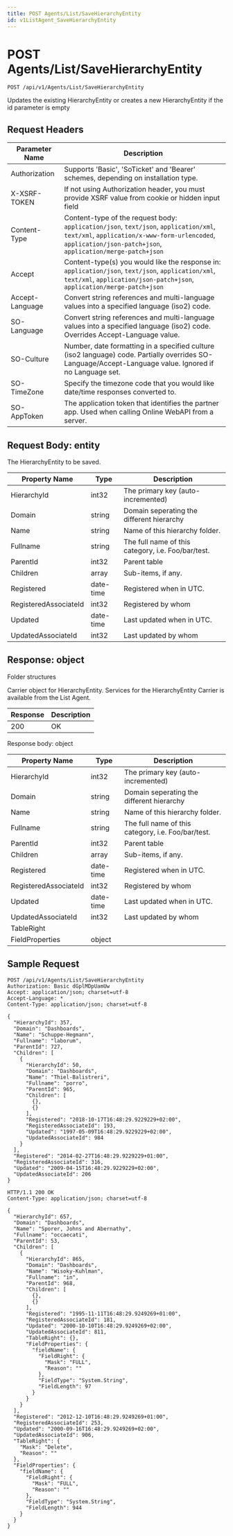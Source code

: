 ```yaml
---
title: POST Agents/List/SaveHierarchyEntity
id: v1ListAgent_SaveHierarchyEntity
---
```


# POST Agents/List/SaveHierarchyEntity

```http
POST /api/v1/Agents/List/SaveHierarchyEntity
```

Updates the existing HierarchyEntity or creates a new HierarchyEntity if the id parameter is empty








## Request Headers

| Parameter Name | Description |
|----------------|-------------|
| Authorization  | Supports 'Basic', 'SoTicket' and 'Bearer' schemes, depending on installation type. |
| X-XSRF-TOKEN   | If not using Authorization header, you must provide XSRF value from cookie or hidden input field |
| Content-Type | Content-type of the request body: `application/json`, `text/json`, `application/xml`, `text/xml`, `application/x-www-form-urlencoded`, `application/json-patch+json`, `application/merge-patch+json` |
| Accept         | Content-type(s) you would like the response in: `application/json`, `text/json`, `application/xml`, `text/xml`, `application/json-patch+json`, `application/merge-patch+json` |
| Accept-Language | Convert string references and multi-language values into a specified language (iso2) code. |
| SO-Language | Convert string references and multi-language values into a specified language (iso2) code. Overrides Accept-Language value. |
| SO-Culture | Number, date formatting in a specified culture (iso2 language) code. Partially overrides SO-Language/Accept-Language value. Ignored if no Language set. |
| SO-TimeZone | Specify the timezone code that you would like date/time responses converted to. |
| SO-AppToken | The application token that identifies the partner app. Used when calling Online WebAPI from a server. |

## Request Body: entity  

The HierarchyEntity to be saved. 

| Property Name | Type |  Description |
|----------------|------|--------------|
| HierarchyId | int32 | The primary key (auto-incremented) |
| Domain | string | Domain seperating the different hierarchy |
| Name | string | Name of this hierarchy folder. |
| Fullname | string | The full name of this category, i.e. Foo/bar/test. |
| ParentId | int32 | Parent table |
| Children | array | Sub-items, if any. |
| Registered | date-time | Registered when  in UTC. |
| RegisteredAssociateId | int32 | Registered by whom |
| Updated | date-time | Last updated when  in UTC. |
| UpdatedAssociateId | int32 | Last updated by whom |


## Response: object

Folder structures



Carrier object for HierarchyEntity.
Services for the HierarchyEntity Carrier is available from the <see cref="T:SuperOffice.CRM.Services.IListAgent">List Agent</see>.

| Response | Description |
|----------------|-------------|
| 200 | OK |

Response body: object

| Property Name | Type |  Description |
|----------------|------|--------------|
| HierarchyId | int32 | The primary key (auto-incremented) |
| Domain | string | Domain seperating the different hierarchy |
| Name | string | Name of this hierarchy folder. |
| Fullname | string | The full name of this category, i.e. Foo/bar/test. |
| ParentId | int32 | Parent table |
| Children | array | Sub-items, if any. |
| Registered | date-time | Registered when  in UTC. |
| RegisteredAssociateId | int32 | Registered by whom |
| Updated | date-time | Last updated when  in UTC. |
| UpdatedAssociateId | int32 | Last updated by whom |
| TableRight |  |  |
| FieldProperties | object |  |

## Sample Request

```http!
POST /api/v1/Agents/List/SaveHierarchyEntity
Authorization: Basic dGplMDpUamUw
Accept: application/json; charset=utf-8
Accept-Language: *
Content-Type: application/json; charset=utf-8

{
  "HierarchyId": 357,
  "Domain": "Dashboards",
  "Name": "Schuppe-Hegmann",
  "Fullname": "laborum",
  "ParentId": 727,
  "Children": [
    {
      "HierarchyId": 50,
      "Domain": "Dashboards",
      "Name": "Thiel-Balistreri",
      "Fullname": "porro",
      "ParentId": 965,
      "Children": [
        {},
        {}
      ],
      "Registered": "2018-10-17T16:48:29.9229229+02:00",
      "RegisteredAssociateId": 193,
      "Updated": "1997-05-09T16:48:29.9229229+02:00",
      "UpdatedAssociateId": 984
    }
  ],
  "Registered": "2014-02-27T16:48:29.9229229+01:00",
  "RegisteredAssociateId": 316,
  "Updated": "2009-04-15T16:48:29.9229229+02:00",
  "UpdatedAssociateId": 206
}
```

```http_
HTTP/1.1 200 OK
Content-Type: application/json; charset=utf-8

{
  "HierarchyId": 657,
  "Domain": "Dashboards",
  "Name": "Sporer, Johns and Abernathy",
  "Fullname": "occaecati",
  "ParentId": 53,
  "Children": [
    {
      "HierarchyId": 865,
      "Domain": "Dashboards",
      "Name": "Wisoky-Kuhlman",
      "Fullname": "in",
      "ParentId": 968,
      "Children": [
        {},
        {}
      ],
      "Registered": "1995-11-11T16:48:29.9249269+01:00",
      "RegisteredAssociateId": 181,
      "Updated": "2000-10-10T16:48:29.9249269+02:00",
      "UpdatedAssociateId": 811,
      "TableRight": {},
      "FieldProperties": {
        "fieldName": {
          "FieldRight": {
            "Mask": "FULL",
            "Reason": ""
          },
          "FieldType": "System.String",
          "FieldLength": 97
        }
      }
    }
  ],
  "Registered": "2012-12-10T16:48:29.9249269+01:00",
  "RegisteredAssociateId": 253,
  "Updated": "2000-09-16T16:48:29.9249269+02:00",
  "UpdatedAssociateId": 906,
  "TableRight": {
    "Mask": "Delete",
    "Reason": ""
  },
  "FieldProperties": {
    "fieldName": {
      "FieldRight": {
        "Mask": "FULL",
        "Reason": ""
      },
      "FieldType": "System.String",
      "FieldLength": 944
    }
  }
}
```